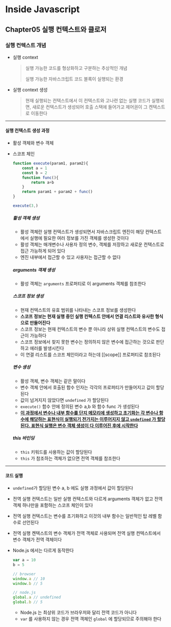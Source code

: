 # Inside Javascript

##  Chapter05 실행 컨텍스트와 클로저

### 실행 컨텍스트 개념

- 실행 context  

  > 실행 가능한 코드를 형상화하고 구분하는 추상적인 개념
  >
  > 실행 가능한 자바스크립트 코드 블록이 실행되는 환경

- 실행 context 생성

  > 현재 실행되는 컨텍스트에서 이 컨텍스트와 고나련 없는 실행 코드가 실행되면, 새로운 컨텍스트가 생성되어 호출 스택에 들어가고 제어권이 그 켄텍스트로 이동한다

---

#### 실행 컨텍스트 생성 과정

- 활성 객체와 변수 객체

- 스코프 체인

  ```js
  function execute(param1, param2){
      const a = 1
      const b = 2
      function func(){
          return a+b
      }
      return param1 + param2 + func()
  }
  
  execute(3,)
  ```

  ##### 활성 객체 생성

  - 활성 객체란 실행 컨텍스트가 생성되면서 자바스크립트 엔진이 해당 컨텍스트에서 실행에 필요한 여러 정보를 가진 객체를 생성한 것이다
  - 활성 객체는 매개변수나 사용자 정의 변수, 객체를 저장하고 새로운 컨텍스트로 접근 가능하게 되어 있다
  - 엔진 내부에서 접근할 수 있고 사용자는 접근할 수 없다

  ##### arguments 객체 생성

  - 활성 객체는 `arguments` 프로퍼티로 이 arguments 객체를 참조한다

  ##### 스코프 정보 생성

  - 현재 컨텍스트의 유효 범위를 나타내는 스코프 정보를 생성한다
  - **스코프 정보는 현재 실행 중인 실행 컨텍스트 안에서 연결 리스트와 유사한 형식으로 만들어진다**
  - 스코프 정보는 현재 컨텍스트의 변수 뿐 아니라 상위 실행 컨텍스트의 변수도 접근이 가능하다
  - 스코프 정보에서 찾지 못한 변수는 정의하지 않은 변수에 접근하는 것으로 판단하고 에러를 발생시킨다
  - 이 연결 리스트를 스코프 체인이라고 하는데 [[scope]] 프로퍼티로 참조된다

  ##### 변수 생성

  - 활성 객체, 변수 객체는 같은 말이다
  - 변수 객체 안에서 호출된 함수 인자는 각각의 프로퍼티가 만들어지고 값이 할당된다
  - 값이 넘겨지지 않았다면 `undefined` 가 할당된다
  - `execute()` 함수 안에 정의된 변수 a,b 와 함수 func 가 생성된다
  - <u>**이 과정에서 변수나 내부 함수를 단지 메모리에 생성하고 초기화는 각 변수나 함수에 해당하는 표현식이 실행되기 전가지는 이루어지지 않고 `undefined` 가 할당된다. 표현식 실행은 변수 객체 생성이 다 이루어진 후에 시작한다**</u>

  ##### this 바인딩

  - `this` 키워드를 사용하는 값이 할당된다
  - `this` 가 참조하는 객체가 없으면 전역 객체를 참조한다 

---

#### 코드 실행

- `undefined`가 할당된 변수 a, b 에도 실행 과정에서 값이 할당된다

- 전역 실행 컨텍스트는 일반 실행 컨텍스트와 다르게 arguments 객체가 없고 전역 객체 하나만을 포함하는 스코프 체인이 있다

- 전역 실행 컨텍스트는 변수를 초기화하고 이것의 내부 함수는 일반적인 탑 레벨 함수로 선언된다 

- 전역 실행 켄텍스트의 변수 객체가 전역 객체로 사용되며 전역 실행 컨텍스트에서 변수 객체가 전역 객체이다 

- Node.js 에서는 다르게 동작한다

  ```js
  var a = 10
  b = 5
  
  // browser
  window.a // 10
  window.b // 5
  
  // node.js
  global.a // undefined
  global.b // 5
  ```

  - Node.js 는 최상위 코드가 브라우저와 달리 전역 코드가 아니다
  - `var` 를 사용하지 않는 경우 전역 객체인 `global` 에 할당되므로 주의해야 한다 